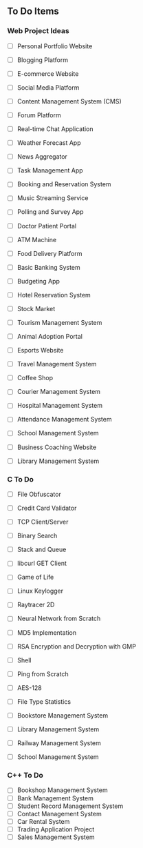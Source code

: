 ## To Do Items


### Web Project Ideas

- [ ] Personal Portfolio Website
- [ ] Blogging Platform
- [ ] E-commerce Website
- [ ] Social Media Platform
- [ ] Content Management System (CMS)
- [ ] Forum Platform
- [ ] Real-time Chat Application
- [ ] Weather Forecast App
- [ ] News Aggregator
- [ ] Task Management App
- [ ] Booking and Reservation System
- [ ] Music Streaming Service
- [ ] Polling and Survey App
- [ ] Doctor Patient Portal
- [ ] ATM Machine
- [ ] Food Delivery Platform
- [ ] Basic Banking System
- [ ] Budgeting App
- [ ] Hotel Reservation System
- [ ] Stock Market
- [ ] Tourism Management System
- [ ] Animal Adoption Portal
- [ ] Esports Website
- [ ] Travel Management System
- [ ] Coffee Shop
- [ ] Courier Management System
- [ ] Hospital Management System
- [ ] Attendance Management System
- [ ] School Management System
- [ ] Business Coaching Website
- [ ] Library Management System



### C To Do

- [ ] File Obfuscator
- [ ] Credit Card Validator
- [ ] TCP Client/Server
- [ ] Binary Search
- [ ] Stack and Queue
- [ ] libcurl GET Client
- [ ] Game of Life
- [ ] Linux Keylogger
- [ ] Raytracer 2D
- [ ] Neural Network from Scratch
- [ ] MD5 Implementation
- [ ] RSA Encryption and Decryption with GMP
- [ ] Shell
- [ ] Ping from Scratch
- [ ] AES-128

- [ ] File Type Statistics
- [ ] Bookstore Management System
- [ ] Library Management System
- [ ] Railway Management System
- [ ] School Management System



### C++ To Do

- [ ] Bookshop Management System
- [ ] Bank Management System
- [ ] Student Record Management System
- [ ] Contact Management System
- [ ] Car Rental System
- [ ] Trading Application Project
- [ ] Sales Management System
